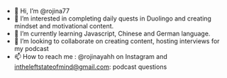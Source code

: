 - 👋 Hi, I’m @rojina77
- 👀 I’m interested in completing daily quests in Duolingo and creating mindset and motivational content.
- 🌱 I’m currently learning Javascript, Chinese and German language.
- 💞️ I’m looking to collaborate on creating content, hosting interviews for my podcast
- 📫 How to reach me : @rojinayahh on Instagram and intheleftstateofmind@gmail.com: podcast questions

<!---
rojina77/rojina77 is a ✨ special ✨ repository because its `README.md` (this file) appears on your GitHub profile.
You can click the Preview link to take a look at your changes.
--->
